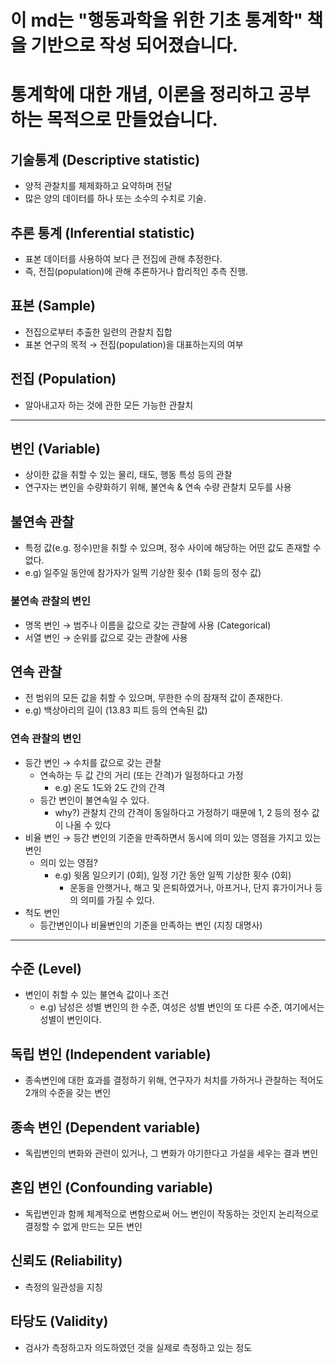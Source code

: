 # 이 md는 "행동과학을 위한 기초 통계학" 책을 기반으로 작성 되어졌습니다.
# 통계학에 대한 개념, 이론을 정리하고 공부하는 목적으로 만들었습니다.

## 기술통계 (Descriptive statistic)
* 양적 관찰치를 체제화하고 요약하며 전달
* 많은 양의 데이터를 하나 또는 소수의 수치로 기술.

## 추론 통계 (Inferential statistic)
* 표본 데이터를 사용하여 보다 큰 전집에 관해 추정한다.
* 즉, 전집(population)에 관해 추론하거나 합리적인 추측 진행.

## 표본 (Sample)
* 전집으로부터 추출한 일련의 관찰치 집합
* 표본 연구의 목적 → 전집(population)을 대표하는지의 여부

## 전집 (Population)
* 알아내고자 하는 것에 관한 모든 가능한 관찰치

---------------

## 변인 (Variable)
* 상이한 값을 취할 수 있는 물리, 태도, 행동 특성 등의 관찰
* 연구자는 변인을 수량화하기 위해, 불연속 & 연속 수량 관찰치 모두를 사용

## 불연속 관찰
* 특정 값(e.g. 정수)만을 취할 수 있으며, 정수 사이에 해당하는 어떤 값도 존재할 수 없다.
* e.g) 일주일 동안에 참가자가 일찍 기상한 횟수 (1회 등의 정수 값)

### 불연속 관찰의 변인
* 명목 변인 → 범주나 이름을 값으로 갖는 관찰에 사용 (Categorical)
* 서열 변인 → 순위를 값으로 갖는 관찰에 사용

## 연속 관찰
* 전 범위의 모든 값을 취할 수 있으며, 무한한 수의 잠재적 값이 존재한다.
* e.g) 백상아리의 길이 (13.83 피트 등의 연속된 값)

### 연속 관찰의 변인
* 등간 변인 → 수치를 값으로 갖는 관찰
    * 연속하는 두 값 간의 거리 (또는 간격)가 일정하다고 가정
        * e.g) 온도 1도와 2도 간의 간격
    * 등간 변인이 불연속일 수 있다.
        * why?) 관찰치 간의 간격이 동일하다고 가정하기 때문에 1, 2 등의 정수 값이 나올 수 있다
* 비율 변인 → 등간 변인의 기준을 만족하면서 동시에 의미 있는 영점을 가지고 있는 변인
    * 의미 있는 영점?
        * e.g) 윗몸 일으키기 (0회), 일정 기간 동안 일찍 기상한 횟수 (0회)
            * 운동을 안햇거나, 해고 및 은퇴하였거나, 아프거나, 단지 휴가이거나 등의 의미를 가질 수 있다.
* 척도 변인
    * 등간변인이나 비율변인의 기준을 만족하는 변인 (지칭 대명사)

---------------

## 수준 (Level)
* 변인이 취할 수 있는 불연속 값이나 조건
    * e.g) 남성은 성별 변인의 한 수준, 여성은 성별 변인의 또 다른 수준, 여기에서는 성별이 변인이다.

## 독립 변인 (Independent variable)
* 종속변인에 대한 효과를 결정하기 위해, 연구자가 처치를 가하거나 관찰하는 적어도 2개의 수준을 갖는 변인

## 종속 변인 (Dependent variable)
* 독립변인의 변화와 관련이 있거나, 그 변화가 야기한다고 가설을 세우는 결과 변인

## 혼입 변인 (Confounding variable)
* 독립변인과 함께 체계적으로 변함으로써 어느 변인이 작동하는 것인지 논리적으로 결정할 수 없게 만드는 모든 변인

## 신뢰도 (Reliability)
* 측정의 일관성을 지칭

## 타당도 (Validity)
* 검사가 측정하고자 의도하였던 것을 실제로 측정하고 있는 정도


